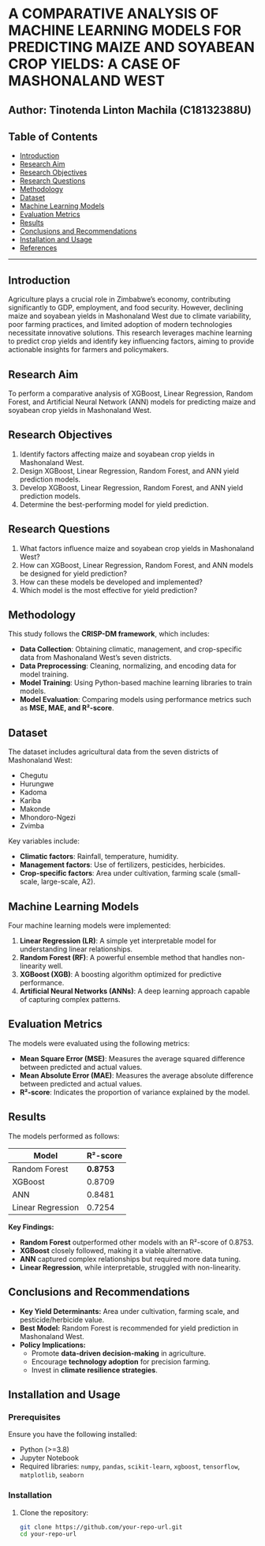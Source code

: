 # A COMPARATIVE ANALYSIS OF MACHINE LEARNING MODELS FOR PREDICTING MAIZE AND SOYABEAN CROP YIELDS: A CASE OF MASHONALAND WEST

## Author: Tinotenda Linton Machila (C18132388U)

## Table of Contents
- [Introduction](#introduction)
- [Research Aim](#research-aim)
- [Research Objectives](#research-objectives)
- [Research Questions](#research-questions)
- [Methodology](#methodology)
- [Dataset](#dataset)
- [Machine Learning Models](#machine-learning-models)
- [Evaluation Metrics](#evaluation-metrics)
- [Results](#results)
- [Conclusions and Recommendations](#conclusions-and-recommendations)
- [Installation and Usage](#installation-and-usage)
- [References](#references)

---

## Introduction
Agriculture plays a crucial role in Zimbabwe’s economy, contributing significantly to GDP, employment, and food security. However, declining maize and soyabean yields in Mashonaland West due to climate variability, poor farming practices, and limited adoption of modern technologies necessitate innovative solutions. This research leverages machine learning to predict crop yields and identify key influencing factors, aiming to provide actionable insights for farmers and policymakers.

## Research Aim
To perform a comparative analysis of XGBoost, Linear Regression, Random Forest, and Artificial Neural Network (ANN) models for predicting maize and soyabean crop yields in Mashonaland West.

## Research Objectives
1. Identify factors affecting maize and soyabean crop yields in Mashonaland West.
2. Design XGBoost, Linear Regression, Random Forest, and ANN yield prediction models.
3. Develop XGBoost, Linear Regression, Random Forest, and ANN yield prediction models.
4. Determine the best-performing model for yield prediction.

## Research Questions
1. What factors influence maize and soyabean crop yields in Mashonaland West?
2. How can XGBoost, Linear Regression, Random Forest, and ANN models be designed for yield prediction?
3. How can these models be developed and implemented?
4. Which model is the most effective for yield prediction?

## Methodology
This study follows the **CRISP-DM framework**, which includes:
- **Data Collection**: Obtaining climatic, management, and crop-specific data from Mashonaland West’s seven districts.
- **Data Preprocessing**: Cleaning, normalizing, and encoding data for model training.
- **Model Training**: Using Python-based machine learning libraries to train models.
- **Model Evaluation**: Comparing models using performance metrics such as **MSE, MAE, and R²-score**.

## Dataset
The dataset includes agricultural data from the seven districts of Mashonaland West:
- Chegutu
- Hurungwe
- Kadoma
- Kariba
- Makonde
- Mhondoro-Ngezi
- Zvimba

Key variables include:
- **Climatic factors**: Rainfall, temperature, humidity.
- **Management factors**: Use of fertilizers, pesticides, herbicides.
- **Crop-specific factors**: Area under cultivation, farming scale (small-scale, large-scale, A2).

## Machine Learning Models
Four machine learning models were implemented:
1. **Linear Regression (LR)**: A simple yet interpretable model for understanding linear relationships.
2. **Random Forest (RF)**: A powerful ensemble method that handles non-linearity well.
3. **XGBoost (XGB)**: A boosting algorithm optimized for predictive performance.
4. **Artificial Neural Networks (ANNs)**: A deep learning approach capable of capturing complex patterns.

## Evaluation Metrics
The models were evaluated using the following metrics:
- **Mean Square Error (MSE)**: Measures the average squared difference between predicted and actual values.
- **Mean Absolute Error (MAE)**: Measures the average absolute difference between predicted and actual values.
- **R²-score**: Indicates the proportion of variance explained by the model.

## Results
The models performed as follows:

| Model          | R²-score |
|---------------|---------|
| Random Forest | **0.8753** |
| XGBoost       | 0.8709 |
| ANN           | 0.8481 |
| Linear Regression | 0.7254 |

**Key Findings:**
- **Random Forest** outperformed other models with an R²-score of 0.8753.
- **XGBoost** closely followed, making it a viable alternative.
- **ANN** captured complex relationships but required more data tuning.
- **Linear Regression**, while interpretable, struggled with non-linearity.

## Conclusions and Recommendations
- **Key Yield Determinants:** Area under cultivation, farming scale, and pesticide/herbicide value.
- **Best Model:** Random Forest is recommended for yield prediction in Mashonaland West.
- **Policy Implications:**
  - Promote **data-driven decision-making** in agriculture.
  - Encourage **technology adoption** for precision farming.
  - Invest in **climate resilience strategies**.

## Installation and Usage

### Prerequisites
Ensure you have the following installed:
- Python (>=3.8)
- Jupyter Notebook
- Required libraries: `numpy`, `pandas`, `scikit-learn`, `xgboost`, `tensorflow`, `matplotlib`, `seaborn`

### Installation
1. Clone the repository:
   ```bash
   git clone https://github.com/your-repo-url.git
   cd your-repo-url

